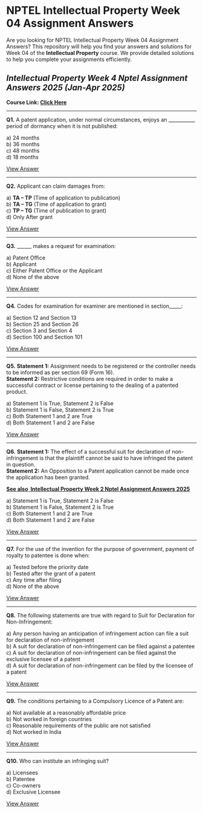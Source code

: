 # NPTEL Intellectual Property Week 04 Assignment Answers

Are you looking for NPTEL Intellectual Property Week 04 Assignment Answers? This repository will help you find your answers and solutions for Week 04 of the **Intellectual Property** course. We provide detailed solutions to help you complete your assignments efficiently.

## _Intellectual Property Week 4 Nptel Assignment Answers 2025 (Jan-Apr 2025)_

**Course Link: [**Click Here**](https://onlinecourses.nptel.ac.in/noc25_hs36/course)**

***

**Q1.** A patent application, under normal circumstances, enjoys an \_\_\_\_\_\_\_\_\_\_\_ period of dormancy when it is not published:

a) 24 months\
b) 36 months\
c) 48 months\
d) 18 months

[View Answer](https://my.progiez.com/courses/intellectual-property-nptel-quiz-answers/)

***

**Q2.** Applicant can claim damages from:

a) **TA – TP** (Time of application to publication)\
b) **TA – TG** (Time of application to grant)\
c) **TP – TG** (Time of publication to grant)\
d) Only After grant

[View Answer](https://my.progiez.com/courses/intellectual-property-nptel-quiz-answers/)

***

**Q3.** \_\_\_\_\_\_ makes a request for examination:

a) Patent Office\
b) Applicant\
c) Either Patent Office or the Applicant\
d) None of the above

[View Answer](https://my.progiez.com/courses/intellectual-property-nptel-quiz-answers/)

***

**Q4.** Codes for examination for examiner are mentioned in section\_\_\_\_\_:

a) Section 12 and Section 13\
b) Section 25 and Section 26\
c) Section 3 and Section 4\
d) Section 100 and Section 101

[View Answer](https://my.progiez.com/courses/intellectual-property-nptel-quiz-answers/)

***

**Q5.** **Statement 1:** Assignment needs to be registered or the controller needs to be informed as per section 69 (Form 16).\
**Statement 2:** Restrictive conditions are required in order to make a successful contract or license pertaining to the dealing of a patented product.

a) Statement 1 is True, Statement 2 is False\
b) Statement 1 is False, Statement 2 is True\
c) Both Statement 1 and 2 are True\
d) Both Statement 1 and 2 are False

[View Answer](https://my.progiez.com/courses/intellectual-property-nptel-quiz-answers/)

***

**Q6.** **Statement 1:** The effect of a successful suit for declaration of non-infringement is that the plaintiff cannot be said to have infringed the patent in question.\
**Statement 2:** An Opposition to a Patent application cannot be made once the application has been granted.

[****See also**  **Intellectual Property Week 2 Nptel Assignment Answers 2025****](https://progiez.com/intellectual-property-week-2-nptel-assignment-answers)

a) Statement 1 is True, Statement 2 is False\
b) Statement 1 is False, Statement 2 is True\
c) Both Statement 1 and 2 are True\
d) Both Statement 1 and 2 are False

[View Answer](https://my.progiez.com/courses/intellectual-property-nptel-quiz-answers/)

***

**Q7.** For the use of the invention for the purpose of government, payment of royalty to patentee is done when:

a) Tested before the priority date\
b) Tested after the grant of a patent\
c) Any time after filing\
d) None of the above

[View Answer](https://my.progiez.com/courses/intellectual-property-nptel-quiz-answers/)

***

**Q8.** The following statements are true with regard to Suit for Declaration for Non-Infringement:

a) Any person having an anticipation of infringement action can file a suit for declaration of non-infringement\
b) A suit for declaration of non-infringement can be filed against a patentee\
c) A suit for declaration of non-infringement can be filed against the exclusive licensee of a patent\
d) A suit for declaration of non-infringement can be filed by the licensee of a patent

[View Answer](https://my.progiez.com/courses/intellectual-property-nptel-quiz-answers/)

***

**Q9.** The conditions pertaining to a Compulsory Licence of a Patent are:

a) Not available at a reasonably affordable price\
b) Not worked in foreign countries\
c) Reasonable requirements of the public are not satisfied\
d) Not worked in India

[View Answer](https://my.progiez.com/courses/intellectual-property-nptel-quiz-answers/)

***

**Q10.** Who can institute an infringing suit?

a) Licensees\
b) Patentee\
c) Co-owners\
d) Exclusive Licensee

[View Answer](https://my.progiez.com/courses/intellectual-property-nptel-quiz-answers/)
